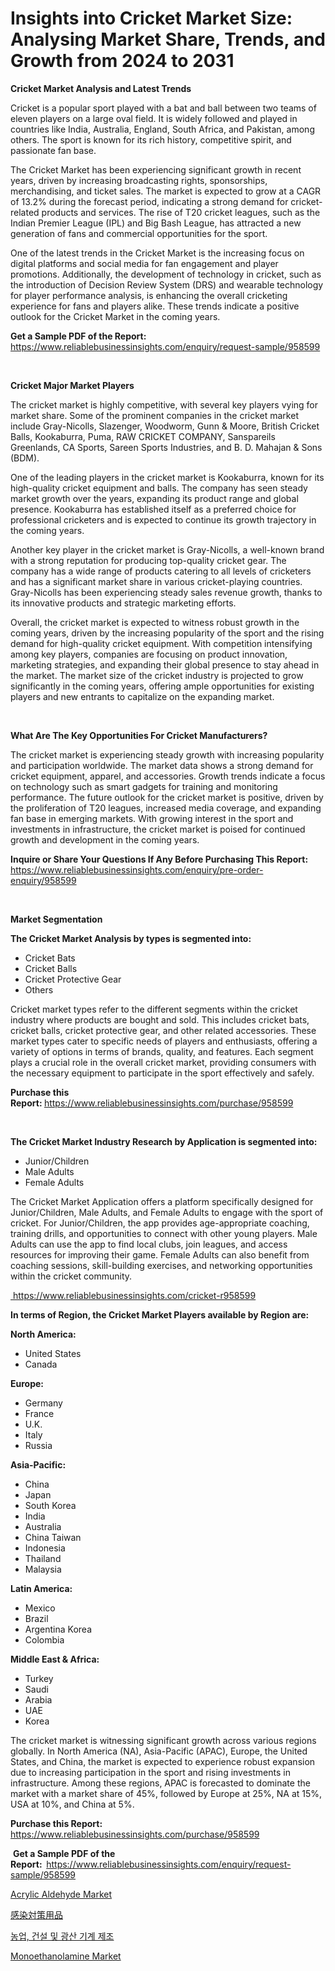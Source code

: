 <p><h1>Insights into Cricket Market Size: Analysing Market Share, Trends, and Growth from 2024 to 2031</h1></p><p><strong>Cricket Market Analysis and Latest Trends</strong></p>
<p><p>Cricket is a popular sport played with a bat and ball between two teams of eleven players on a large oval field. It is widely followed and played in countries like India, Australia, England, South Africa, and Pakistan, among others. The sport is known for its rich history, competitive spirit, and passionate fan base.</p><p>The Cricket Market has been experiencing significant growth in recent years, driven by increasing broadcasting rights, sponsorships, merchandising, and ticket sales. The market is expected to grow at a CAGR of 13.2% during the forecast period, indicating a strong demand for cricket-related products and services. The rise of T20 cricket leagues, such as the Indian Premier League (IPL) and Big Bash League, has attracted a new generation of fans and commercial opportunities for the sport.</p><p>One of the latest trends in the Cricket Market is the increasing focus on digital platforms and social media for fan engagement and player promotions. Additionally, the development of technology in cricket, such as the introduction of Decision Review System (DRS) and wearable technology for player performance analysis, is enhancing the overall cricketing experience for fans and players alike. These trends indicate a positive outlook for the Cricket Market in the coming years.</p></p>
<p><strong>Get a Sample PDF of the Report:&nbsp;</strong> <a href="https://www.reliablebusinessinsights.com/enquiry/request-sample/958599">https://www.reliablebusinessinsights.com/enquiry/request-sample/958599</a></p>
<p>&nbsp;</p>
<p><strong>Cricket Major Market Players</strong></p>
<p><p>The cricket market is highly competitive, with several key players vying for market share. Some of the prominent companies in the cricket market include Gray-Nicolls, Slazenger, Woodworm, Gunn & Moore, British Cricket Balls, Kookaburra, Puma, RAW CRICKET COMPANY, Sanspareils Greenlands, CA Sports, Sareen Sports Industries, and B. D. Mahajan & Sons (BDM). </p><p>One of the leading players in the cricket market is Kookaburra, known for its high-quality cricket equipment and balls. The company has seen steady market growth over the years, expanding its product range and global presence. Kookaburra has established itself as a preferred choice for professional cricketers and is expected to continue its growth trajectory in the coming years.</p><p>Another key player in the cricket market is Gray-Nicolls, a well-known brand with a strong reputation for producing top-quality cricket gear. The company has a wide range of products catering to all levels of cricketers and has a significant market share in various cricket-playing countries. Gray-Nicolls has been experiencing steady sales revenue growth, thanks to its innovative products and strategic marketing efforts.</p><p>Overall, the cricket market is expected to witness robust growth in the coming years, driven by the increasing popularity of the sport and the rising demand for high-quality cricket equipment. With competition intensifying among key players, companies are focusing on product innovation, marketing strategies, and expanding their global presence to stay ahead in the market. The market size of the cricket industry is projected to grow significantly in the coming years, offering ample opportunities for existing players and new entrants to capitalize on the expanding market.</p></p>
<p>&nbsp;</p>
<p><strong>What Are The Key Opportunities For Cricket Manufacturers?</strong></p>
<p><p>The cricket market is experiencing steady growth with increasing popularity and participation worldwide. The market data shows a strong demand for cricket equipment, apparel, and accessories. Growth trends indicate a focus on technology such as smart gadgets for training and monitoring performance. The future outlook for the cricket market is positive, driven by the proliferation of T20 leagues, increased media coverage, and expanding fan base in emerging markets. With growing interest in the sport and investments in infrastructure, the cricket market is poised for continued growth and development in the coming years.</p></p>
<p><strong>Inquire or Share Your Questions If Any Before Purchasing This Report:</strong> <a href="https://www.reliablebusinessinsights.com/enquiry/pre-order-enquiry/958599">https://www.reliablebusinessinsights.com/enquiry/pre-order-enquiry/958599</a></p>
<p>&nbsp;</p>
<p><strong>Market Segmentation</strong></p>
<p><strong>The Cricket Market Analysis by types is segmented into:</strong></p>
<p><ul><li>Cricket Bats</li><li>Cricket Balls</li><li>Cricket Protective Gear</li><li>Others</li></ul></p>
<p><p>Cricket market types refer to the different segments within the cricket industry where products are bought and sold. This includes cricket bats, cricket balls, cricket protective gear, and other related accessories. These market types cater to specific needs of players and enthusiasts, offering a variety of options in terms of brands, quality, and features. Each segment plays a crucial role in the overall cricket market, providing consumers with the necessary equipment to participate in the sport effectively and safely.</p></p>
<p><strong>Purchase this Report:&nbsp;</strong><a href="https://www.reliablebusinessinsights.com/purchase/958599">https://www.reliablebusinessinsights.com/purchase/958599</a></p>
<p>&nbsp;</p>
<p><strong>The Cricket Market Industry Research by Application is segmented into:</strong></p>
<p><ul><li>Junior/Children</li><li>Male Adults</li><li>Female Adults</li></ul></p>
<p><p>The Cricket Market Application offers a platform specifically designed for Junior/Children, Male Adults, and Female Adults to engage with the sport of cricket. For Junior/Children, the app provides age-appropriate coaching, training drills, and opportunities to connect with other young players. Male Adults can use the app to find local clubs, join leagues, and access resources for improving their game. Female Adults can also benefit from coaching sessions, skill-building exercises, and networking opportunities within the cricket community.</p></p>
<p><a href="https://www.reliablebusinessinsights.com/cricket-r958599">&nbsp;https://www.reliablebusinessinsights.com/cricket-r958599</a></p>
<p><strong>In terms of Region, the Cricket Market Players available by Region are:</strong></p>
<p>
    <p> <strong> North America: </strong>
        <ul>
            <li>United States</li>
            <li>Canada</li>
        </ul>
        </p> 
    <p> <strong> Europe: </strong>
        <ul>
            <li>Germany</li>
            <li>France</li>
            <li>U.K.</li>
            <li>Italy</li>
            <li>Russia</li>
        </ul>
        </p> 
    <p> <strong> Asia-Pacific: </strong>
        <ul>
            <li>China</li>
            <li>Japan</li>
            <li>South Korea</li>
            <li>India</li>
            <li>Australia</li>
            <li>China Taiwan</li>
            <li>Indonesia</li>
            <li>Thailand</li>
            <li>Malaysia</li>
        </ul>
        </p> 
    <p> <strong> Latin America: </strong>
        <ul>
            <li>Mexico</li>
            <li>Brazil</li>
            <li>Argentina Korea</li>
            <li>Colombia</li>
        </ul>
        </p> 
    <p> <strong> Middle East & Africa: </strong>
        <ul>
            <li>Turkey</li>
            <li>Saudi</li>
            <li>Arabia</li>
            <li>UAE</li>
            <li>Korea</li>
        </ul>
    </p>
    </p>
<p><p>The cricket market is witnessing significant growth across various regions globally. In North America (NA), Asia-Pacific (APAC), Europe, the United States, and China, the market is expected to experience robust expansion due to increasing participation in the sport and rising investments in infrastructure. Among these regions, APAC is forecasted to dominate the market with a market share of 45%, followed by Europe at 25%, NA at 15%, USA at 10%, and China at 5%.</p></p>
<p><strong>Purchase this Report: </strong><a href="https://www.reliablebusinessinsights.com/purchase/958599">https://www.reliablebusinessinsights.com/purchase/958599</a></p>
<p>&nbsp;<strong>Get a Sample PDF of the Report:&nbsp;&nbsp;</strong><a href="https://www.reliablebusinessinsights.com/enquiry/request-sample/958599">https://www.reliablebusinessinsights.com/enquiry/request-sample/958599</a></p>
<p><strong></strong></p>
<p><p><a href="https://medium.com/@jayrussel94/insights-into-the-acrylic-aldehyde-market-size-which-is-expanding-with-a-10-1-19baea8e876c">Acrylic Aldehyde Market</a></p><p><a href="https://github.com/mohamedbakry57/Market-Research-Report-List-5/blob/main/47983766326.md">感染対策用品</a></p><p><a href="https://github.com/laholand/Market-Research-Report-List-5/blob/main/919254910966.md">농업, 건설 및 광산 기계 제조</a></p><p><a href="https://medium.com/@chloeconn57/market-forecast-global-monoethanolamine-trends-and-impact-analysis-2024-2031-by-application-4ab77bd141a7">Monoethanolamine Market</a></p></p>